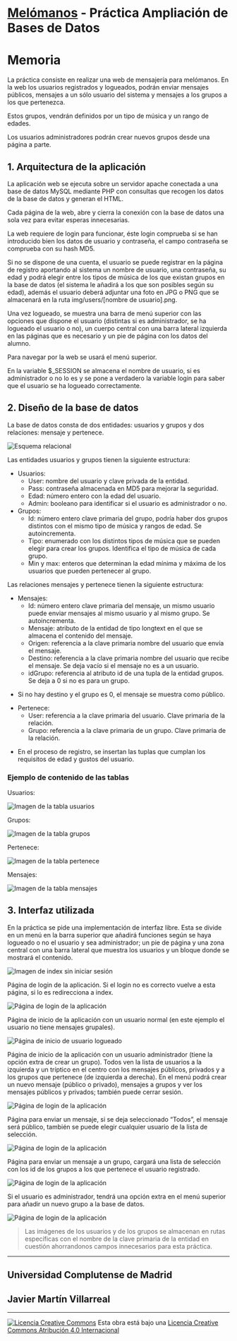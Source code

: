 <!--
Esta obra está bajo una licencia Licencia Creative Commons Atribución 4.0 Internacional.
Licencia: http://creativecommons.org/licenses/by/4.0/
-->
# [Melómanos](/melomanos) - Práctica Ampliación de Bases de Datos
# Memoria 

La práctica consiste en realizar una web de mensajería para melómanos. En la web los usuarios registrados y logueados, podrán enviar mensajes públicos, mensajes a un sólo usuario del sistema y mensajes a los grupos a los que pertenezca.

Estos grupos, vendrán definidos por un tipo de música y un rango de edades.

Los usuarios administradores podrán crear nuevos grupos desde una página a parte.

## 1. Arquitectura de la aplicación

La aplicación web se ejecuta sobre un servidor apache conectada a una base de datos MySQL mediante PHP con consultas que recogen los datos de la base de datos y generan el HTML.

Cada página de la web, abre y cierra la conexión con la base de datos una sola vez para evitar esperas innecesarias.

La web requiere de login para funcionar, éste login comprueba si se han introducido bien los datos de usuario y contraseña, el campo contraseña se comprueba con su hash MD5.

Si no se dispone de una cuenta, el usuario se puede registrar en la página de registro aportando al sistema un nombre de usuario, una contraseña, su edad y podrá elegir entre los tipos de música de los que existan grupos en la base de datos (el sistema le añadirá a los que son posibles según su edad), además el usuario deberá adjuntar una foto en JPG o PNG que se almacenará en la ruta img/users/[nombre de usuario].png.

Una vez logueado, se muestra una barra de menú superior con las opciones que dispone el usuario (distintas si es administrador, se ha logueado el usuario o no), un cuerpo central con una barra lateral izquierda en las páginas que es necesario y un pie de página con los datos del alumno.

Para navegar por la web se usará el menú superior.

En la variable $_SESSION se almacena el nombre de usuario, si es administrador o no lo es y se pone a verdadero la variable login para saber que el usuario se ha logueado correctamente.


## 2. Diseño de la base de datos


La base de datos consta de dos entidades: usuarios y grupos y dos relaciones: mensaje y pertenece.

![Esquema relacional](https://github.com/javimv36/ABD/blob/master/melomanos/img/files/relacion.png?raw=true)

Las entidades usuarios y grupos tienen la siguiente estructura:

- Usuarios:
    - User: nombre del usuario y clave privada de la entidad.
    - Pass: contraseña almacenada en MD5 para mejorar la seguridad.
    - Edad: número entero con la edad del usuario.
    - Admin: booleano para identificar si el usuario es administrador o no.
- Grupos:
    - Id: número entero clave primaria del grupo, podría haber dos grupos distintos con el mismo tipo de música y rangos de edad. Se autoincrementa.
    - Tipo: enumerado con los distintos tipos de música que se pueden elegir para crear los grupos. Identifica el tipo de música de cada grupo.
    - Min y max: enteros que determinan la edad mínima y máxima de los usuarios que pueden pertenecer al grupo.

Las relaciones mensajes y pertenece tienen la siguiente estructura:

- Mensajes:
    - Id:  número entero clave primaria del mensaje, un mismo usuario puede enviar mensajes al mismo usuario y al mismo grupo. Se autoincrementa.
    - Mensaje: atributo de la entidad de tipo longtext en el que se almacena el contenido del mensaje.
    - Origen: referencia a la clave primaria nombre del usuario que envía el mensaje.
    - Destino: referencia a la clave primaria  nombre del usuario que recibe el mensaje. Se deja vacío si el mensaje no es a un usuario.
    - idGrupo: referencia al atributo id de una tupla de la entidad grupos. Se deja a 0 si no es para un grupo.

* Si no hay destino y el grupo es 0, el mensaje se muestra como público.

- Pertenece:
    - User: referencia a la clave primaria del usuario. Clave primaria de la relación.
    - Grupo: referencia a la clave primaria de un grupo. Clave primaria de la relación.
* En el proceso de registro, se insertan las tuplas que cumplan los requisitos de edad y gustos del usuario.

### Ejemplo de contenido de las tablas

Usuarios:

![Imagen de la tabla usuarios](https://github.com/javimv36/ABD/blob/master/melomanos/img/files/tablaUser.png)

Grupos:

![Imagen de la tabla grupos](https://github.com/javimv36/ABD/blob/master/melomanos/img/files/tablaGrupos.png)

Pertenece:

![Imagen de la tabla pertenece](https://github.com/javimv36/ABD/blob/master/melomanos/img/files/tablaPertenece.png)

Mensajes:

![Imagen de la tabla mensajes](https://github.com/javimv36/ABD/blob/master/melomanos/img/files/tablaMensajes.png)

## 3. Interfaz utilizada

En la práctica se pide una implementación de interfaz libre. Esta se divide en un menú en la barra superior que añadirá funciones según se haya logueado o no el usuario y sea administrador; un pie de página y una zona central con una barra lateral que muestra los usuarios y un bloque donde se mostrará el contenido.

![Imagen de index sin iniciar sesión](https://github.com/javimv36/ABD/blob/master/melomanos/img/files/indexNologged.png)

Página de login de la aplicación. Si el login no es correcto vuelve a esta página, si lo es redirecciona a index.

![Página de login de la aplicación](https://github.com/javimv36/ABD/blob/master/melomanos/img/files/login.png)

Página de inicio de la aplicación con un usuario normal (en este ejemplo el usuario no tiene mensajes grupales).

![Página de inicio de usuario logueado](https://github.com/javimv36/ABD/blob/master/melomanos/img/files/userindex.png)

Página de inicio de la aplicación con un usuario administrador (tiene la opción extra de crear un grupo). Todos ven la lista de usuarios a la izquierda y un tríptico en el centro con los mensajes públicos, privados y a los grupos que pertenece (de izquierda a derecha). En el menú podrá crear un nuevo mensaje (público o privado), mensajes a grupos y ver los mensajes públicos y privados; también puede cerrar sesión.

![Página de login de la aplicación](https://github.com/javimv36/ABD/blob/master/melomanos/img/files/adminindex.png)

Página para enviar un mensaje, si se deja seleccionado “Todos”, el mensaje será público, también se puede elegir cualquier usuario de la lista de selección.

![Página de login de la aplicación](https://github.com/javimv36/ABD/blob/master/melomanos/img/files/mensaje.png)

Página para enviar un mensaje a un grupo, cargará una lista de selección con los id de los grupos a los que pertenece el usuario registrado.

![Página de login de la aplicación](https://github.com/javimv36/ABD/blob/master/melomanos/img/files/mensajegrupo.png)

Si el usuario es administrador, tendrá una opción extra en el menú superior para añadir un nuevo grupo a la base de datos.

![Página de login de la aplicación](https://github.com/javimv36/ABD/blob/master/melomanos/img/files/creargrupo.png)

> Las imágenes de los usuarios y de los grupos se almacenan en rutas específicas con el nombre de la clave primaria de la entidad en cuestión ahorrandonos campos innecesarios para esta práctica.

---

## Universidad Complutense de Madrid
## Javier Martín Villarreal

---

[![Licencia Creative Commons](https://i.creativecommons.org/l/by/4.0/88x31.png)](http://creativecommons.org/licenses/by/4.0/)
Esta obra está bajo una  [Licencia Creative Commons Atribución 4.0 Internacional](http://creativecommons.org/licenses/by/4.0/)
